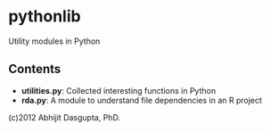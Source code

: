 pythonlib
=========

Utility modules in Python

## Contents
* **utilities.py**: Collected interesting functions in Python
* **rda.py**: A module to understand file dependencies in an R project

(c)2012 Abhijit Dasgupta, PhD.

